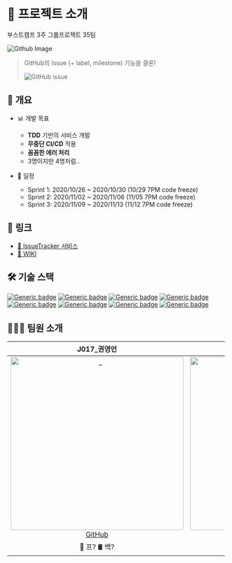 # 🌠 프로젝트 소개
부스트캠프 3주 그룹프로젝트 35팀

![Github Image](https://i.imgur.com/fLh2POx.png)
> GitHub의 Issue (+ label, milestone) 기능을 클론!
> 
> ![GitHub issue](https://i.imgur.com/kzPU3Q6.png)

## 🧾 개요
- 📊 개발 목표
    - **TDD** 기반의 서비스 개발
    - **무중단 CI/CD** 적용
    - **꼼꼼한 에러 처리**
    - 3명이지만 4명처럼..

- 📆 일정
    - Sprint 1: 2020/10/26 ~ 2020/10/30 (10/29 7PM code freeze)
    - Sprint 2: 2020/11/02 ~ 2020/11/06 (11/05 7PM code freeze)
    - Sprint 3: 2020/11/09 ~ 2020/11/13 (11/12 7PM code freeze)


## 🔗 링크
- [📡 IssueTracker 서비스](http://118.67.132.70)
- [📑 WIKI](https://github.com/boostcamp-2020/IssueTracker-35/wiki)


## 🛠 기술 스택
[![Generic badge](https://img.shields.io/badge/javascript-ES6+-yellow?logo=javascript&logoColor=yellow)](https://shields.io/) [![Generic badge](https://img.shields.io/badge/node-12.19.0-green?logo=node.js&logoColor=green)](https://shields.io/) [![Generic badge](https://img.shields.io/badge/react-17.0.1-9cf?logo=react&logoColor=9cf)](https://shields.io/) [![Generic badge](https://img.shields.io/badge/express-4.16.1-blue?logo=node.js&logoColor=blue)](https://shields.io/) [![Generic badge](https://img.shields.io/badge/webpack-4.44.2-9cf?logo=node.js&logoColor=9cf)](https://shields.io/) [![Generic badge](https://img.shields.io/badge/@babel/core-7.11.6-yellow?logo=babel&logoColor=yellow)](https://shields.io/) [![Generic badge](https://img.shields.io/badge/mysql-5.7.32-yellow?logo=mysql&logoColor=yellow)](https://shields.io/) [![Generic badge](https://img.shields.io/badge/nginx-1.10.3-green?logo=nginx&logoColor=green)](https://shields.io/)


## 👨‍👦‍👦 팀원 소개
   
|  J017_권영언  |  J091_박진영  |  J117_오지현  |  J172_임한동  |
| :----------: |  :--------:  |  :---------: |  :---------: |
| [<img src="https://avatars0.githubusercontent.com/u/49153756?s=460&u=a475983d60adb9ddac3d55771bde039d545360dd&v=4" width=400px alt="_"/>GitHub](https://github.com/kyu9341) | [<img src="https://avatars0.githubusercontent.com/u/40550453?s=460&u=828ee03204967e5a1186f27fb72d1b2afb35e56f&v=4" width=400px alt="_"/>GitHub](https://github.com/pjy0416) | [<img src="https://avatars1.githubusercontent.com/u/48315101?s=460&v=4" width=400px alt="_"/>GitHub](https://github.com/joh16) | <img src="https://i.imgur.com/uZLVvyE.png" width=340px alt="_"> |
|  🌈 프? 🛢 백?   |    개발은 재밌게🐳   |   노는 게 제일 좋아🎮  |   있었는데요  |

